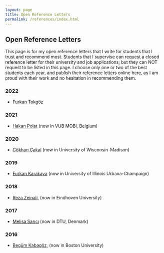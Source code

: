 ```yaml
---
layout: page
title: Open Reference Letters
permalink: /references/index.html
---
```


## Open Reference Letters

This page is for my open reference letters that I write for students that I trust and recommend most. Students that I supervise can request a closed reference letter for their university and job applications, but they can NOT request to be listed in this page. I choose only one or two of the best students each year, and publish their reference letters online here, as I am proud with their work and no hesitation in recommending them.

### 2022
* [Furkan Tokgöz](/references/furkant)

### 2021
* [Hakan Polat](/references/hakan) (now in VUB MOBI, Belgium)

### 2020
* [Gökhan Çakal](/references/gokhan) (now in University of Wisconsin–Madison)

### 2019
* [Furkan Karakaya](/references/furkan) (now in University of Illinois Urbana-Champaign)

### 2018
* [Reza Zeinali](/references/reza), (now in Eindhoven University)

### 2017
* [Melisa Sarıcı](/references/melisa) (now in DTU, Denmark)

### 2016

* [Begüm Kabagöz](/references/begum), (now in Boston University)
